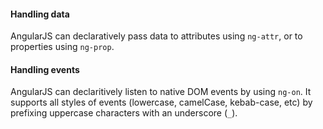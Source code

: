 <h4 id="angular-handling-data">Handling data</h4>

AngularJS can declaratively pass data to attributes using <code>ng-attr</code>,
or to properties using <code>ng-prop</code>.

<h4 id="angular-handling-events">Handling events</h4>

AngularJS can declaritively listen to native DOM events by using <code>ng-on</code>.
It supports all styles of events (lowercase, camelCase, kebab-case, etc) by prefixing
uppercase characters with an underscore (<code>_</code>).
